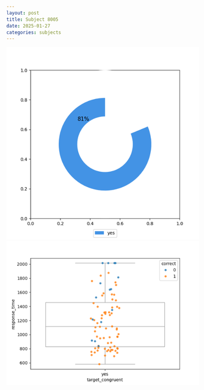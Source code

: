 ```yaml
---
layout: post
title: Subject 8005
date: 2025-01-27
categories: subjects
---
```


![](data/8005/run-31/8005_accuracy_target_congruence.png)
![](data/8005/run-31/8005_rt_congruence.png)
